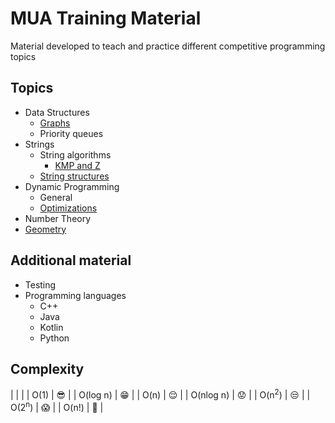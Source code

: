 # MUA Training Material

Material developed to teach and practice different competitive programming topics


## Topics

  - Data Structures
    - [Graphs][graphs]
    - Priority queues
  - Strings
    - String algorithms
      - [KMP and Z][kmp]
    - [String structures][suffix]
  - Dynamic Programming
    - General
    - [Optimizations][optimizations]
  - Number Theory
  - [Geometry][geometry]

## Additional material

  - Testing
  - Programming languages
    - C++
    - Java
    - Kotlin
    - Python

## Complexity
|   |   |
| O(1) | :sunglasses: |
| O(log n) | :grin: |
| O(n) | :relieved: |
| O(nlog n) | :worried: |
| O(n<sup>2</sup>) | :unamused: |
| O(2<sup>n</sup>) | :scream: |
| O(n!) | :fu: |


[graphs]: https://github.com/mua-uniandes/subjects_material/tree/master/Graphs
[suffix]: https://github.com/mua-uniandes/subjects_material/tree/master/Strings
[geometry]: https://github.com/mua-uniandes/subjects_material/tree/master/Geometry
[optimizations]: https://github.com/mua-uniandes/subjects_material/tree/master/dp
[kmp]: https://github.com/mua-uniandes/subjects_material/blob/master/Strings/slides/MUA_strings_kmp_z.pdf
